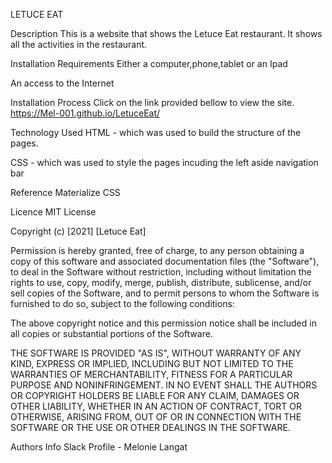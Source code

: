 LETUCE EAT

Description
This is a website that shows the Letuce Eat restaurant. It shows all the activities in the restaurant.

Installation
Requirements
Either a computer,phone,tablet or an Ipad

An access to the Internet

Installation Process
Click on the link provided bellow to view the site. https://Mel-001.github.io/LetuceEat/

Technology Used
HTML - which was used to build the structure of the pages.

CSS - which was used to style the pages incuding the left aside navigation bar

Reference
Materialize CSS


Licence
MIT License

Copyright (c) [2021] [Letuce Eat]

Permission is hereby granted, free of charge, to any person obtaining a copy of this software and associated documentation files (the "Software"), to deal in the Software without restriction, including without limitation the rights to use, copy, modify, merge, publish, distribute, sublicense, and/or sell copies of the Software, and to permit persons to whom the Software is furnished to do so, subject to the following conditions:

The above copyright notice and this permission notice shall be included in all copies or substantial portions of the Software.

THE SOFTWARE IS PROVIDED "AS IS", WITHOUT WARRANTY OF ANY KIND, EXPRESS OR IMPLIED, INCLUDING BUT NOT LIMITED TO THE WARRANTIES OF MERCHANTABILITY, FITNESS FOR A PARTICULAR PURPOSE AND NONINFRINGEMENT. IN NO EVENT SHALL THE AUTHORS OR COPYRIGHT HOLDERS BE LIABLE FOR ANY CLAIM, DAMAGES OR OTHER LIABILITY, WHETHER IN AN ACTION OF CONTRACT, TORT OR OTHERWISE, ARISING FROM, OUT OF OR IN CONNECTION WITH THE SOFTWARE OR THE USE OR OTHER DEALINGS IN THE SOFTWARE.


Authors Info
Slack Profile - Melonie Langat